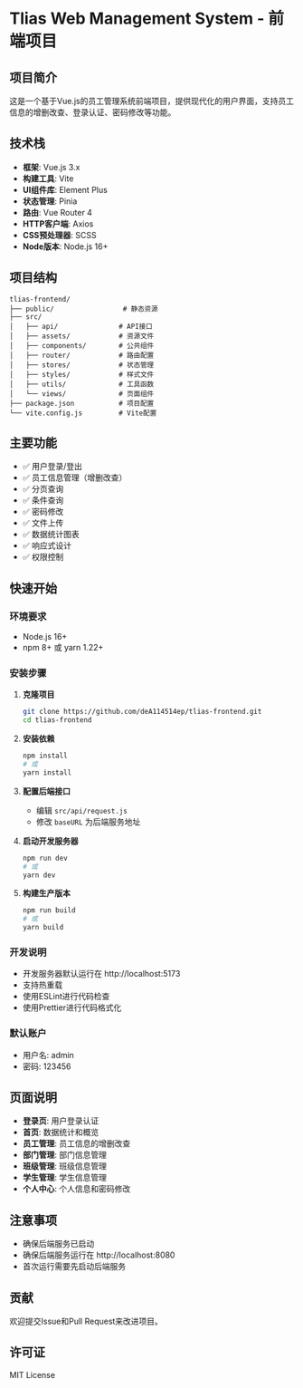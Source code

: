 # Tlias Web Management System - 前端项目

## 项目简介

这是一个基于Vue.js的员工管理系统前端项目，提供现代化的用户界面，支持员工信息的增删改查、登录认证、密码修改等功能。

## 技术栈

- **框架**: Vue.js 3.x
- **构建工具**: Vite
- **UI组件库**: Element Plus
- **状态管理**: Pinia
- **路由**: Vue Router 4
- **HTTP客户端**: Axios
- **CSS预处理器**: SCSS
- **Node版本**: Node.js 16+

## 项目结构

```
tlias-frontend/
├── public/                 # 静态资源
├── src/
│   ├── api/               # API接口
│   ├── assets/            # 资源文件
│   ├── components/        # 公共组件
│   ├── router/            # 路由配置
│   ├── stores/            # 状态管理
│   ├── styles/            # 样式文件
│   ├── utils/             # 工具函数
│   └── views/             # 页面组件
├── package.json           # 项目配置
└── vite.config.js         # Vite配置
```

## 主要功能

- ✅ 用户登录/登出
- ✅ 员工信息管理（增删改查）
- ✅ 分页查询
- ✅ 条件查询
- ✅ 密码修改
- ✅ 文件上传
- ✅ 数据统计图表
- ✅ 响应式设计
- ✅ 权限控制

## 快速开始

### 环境要求

- Node.js 16+
- npm 8+ 或 yarn 1.22+

### 安装步骤

1. **克隆项目**
   ```bash
   git clone https://github.com/deA114514ep/tlias-frontend.git
   cd tlias-frontend
   ```

2. **安装依赖**
   ```bash
   npm install
   # 或
   yarn install
   ```

3. **配置后端接口**
   - 编辑 `src/api/request.js`
   - 修改 `baseURL` 为后端服务地址

4. **启动开发服务器**
   ```bash
   npm run dev
   # 或
   yarn dev
   ```

5. **构建生产版本**
   ```bash
   npm run build
   # 或
   yarn build
   ```

### 开发说明

- 开发服务器默认运行在 http://localhost:5173
- 支持热重载
- 使用ESLint进行代码检查
- 使用Prettier进行代码格式化

### 默认账户

- 用户名: admin
- 密码: 123456

## 页面说明

- **登录页**: 用户登录认证
- **首页**: 数据统计和概览
- **员工管理**: 员工信息的增删改查
- **部门管理**: 部门信息管理
- **班级管理**: 班级信息管理
- **学生管理**: 学生信息管理
- **个人中心**: 个人信息和密码修改

## 注意事项

- 确保后端服务已启动
- 确保后端服务运行在 http://localhost:8080
- 首次运行需要先启动后端服务

## 贡献

欢迎提交Issue和Pull Request来改进项目。

## 许可证

MIT License
